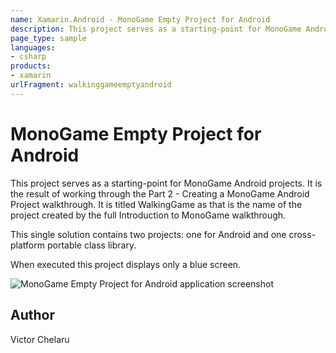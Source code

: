 ```yaml
---
name: Xamarin.Android - MonoGame Empty Project for Android
description: This project serves as a starting-point for MonoGame Android projects. It is the result of working through the Part 2 - Creating a MonoGame Android...
page_type: sample
languages:
- csharp
products:
- xamarin
urlFragment: walkinggameemptyandroid
---
```

# MonoGame Empty Project for Android

This project serves as a starting-point for MonoGame Android projects.  It is the result of working through the Part 2 - Creating a MonoGame Android Project walkthrough.  It is titled WalkingGame as that is the name of the project created by the full Introduction to MonoGame walkthrough.

This single solution contains two projects:  one for Android and one cross-platform portable class library.

When executed this project displays only a blue screen.

![MonoGame Empty Project for Android application screenshot](Screenshots/Screenshot1.png "MonoGame Empty Project for Android application screenshot")

## Author

Victor Chelaru